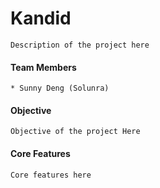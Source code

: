 ﻿# Kandid
 `Description of the project here`
#### Team Members
 `* Sunny Deng (Solunra)`<br>

#### Objective
 `Objective of the project Here`
 
#### Core Features
 `Core features here`